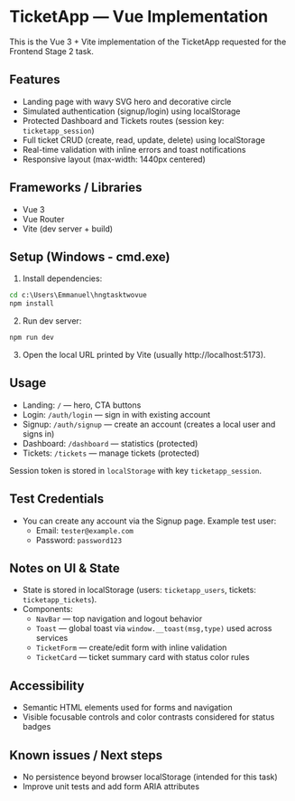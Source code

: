 # TicketApp — Vue Implementation

This is the Vue 3 + Vite implementation of the TicketApp requested for the Frontend Stage 2 task.

## Features
- Landing page with wavy SVG hero and decorative circle
- Simulated authentication (signup/login) using localStorage
- Protected Dashboard and Tickets routes (session key: `ticketapp_session`)
- Full ticket CRUD (create, read, update, delete) using localStorage
- Real-time validation with inline errors and toast notifications
- Responsive layout (max-width: 1440px centered)

## Frameworks / Libraries
- Vue 3
- Vue Router
- Vite (dev server + build)

## Setup (Windows - cmd.exe)
1. Install dependencies:

```cmd
cd c:\Users\Emmanuel\hngtasktwovue
npm install
```

2. Run dev server:

```cmd
npm run dev
```

3. Open the local URL printed by Vite (usually http://localhost:5173).

## Usage
- Landing: `/` — hero, CTA buttons
- Login: `/auth/login` — sign in with existing account
- Signup: `/auth/signup` — create an account (creates a local user and signs in)
- Dashboard: `/dashboard` — statistics (protected)
- Tickets: `/tickets` — manage tickets (protected)

Session token is stored in `localStorage` with key `ticketapp_session`.

## Test Credentials
- You can create any account via the Signup page. Example test user:
  - Email: `tester@example.com`
  - Password: `password123`

## Notes on UI & State
- State is stored in localStorage (users: `ticketapp_users`, tickets: `ticketapp_tickets`).
- Components:
  - `NavBar` — top navigation and logout behavior
  - `Toast` — global toast via `window.__toast(msg,type)` used across services
  - `TicketForm` — create/edit form with inline validation
  - `TicketCard` — ticket summary card with status color rules

## Accessibility
- Semantic HTML elements used for forms and navigation
- Visible focusable controls and color contrasts considered for status badges

## Known issues / Next steps
- No persistence beyond browser localStorage (intended for this task)
- Improve unit tests and add form ARIA attributes

